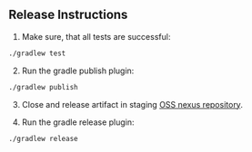 ## Release Instructions

1. Make sure, that all tests are successful:
```bash
./gradlew test
```

2. Run the gradle publish plugin:
```bash
./gradlew publish
```

3. Close and release artifact in staging [OSS nexus repository](https://oss.sonatype.org/#stagingRepositories).

4. Run the gradle release plugin:
```bash
./gradlew release
```
